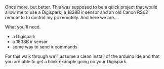 Once more. but better.
This was supposed to be a quick project that would allow me to use a Digispark, a 1838B ir sensor and an old Canon RS02 remote to to control my pc remotely.
And here we are....

What you'll need.
+ a Digispark
+ a 1838B ir sensor
+ some way to send ir commands

For this walk through we'll assume a clean install of the arduino ide and that you are able to get a blink example going on your Digispark.
